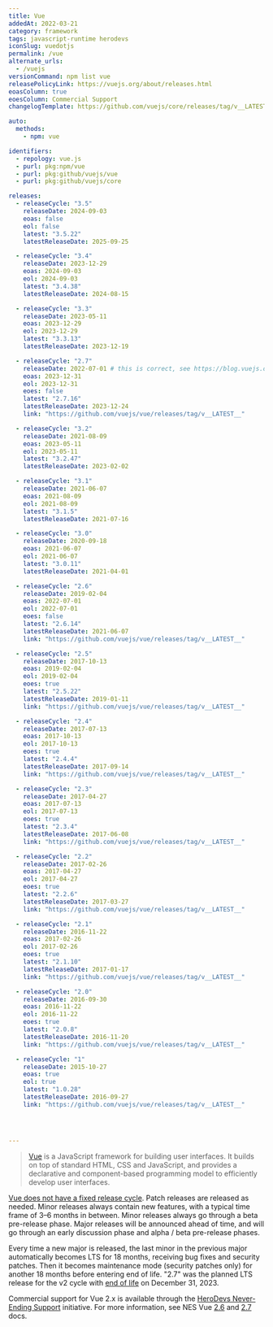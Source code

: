 ```yaml
---
title: Vue
addedAt: 2022-03-21
category: framework
tags: javascript-runtime herodevs
iconSlug: vuedotjs
permalink: /vue
alternate_urls:
  - /vuejs
versionCommand: npm list vue
releasePolicyLink: https://vuejs.org/about/releases.html
eoasColumn: true
eoesColumn: Commercial Support
changelogTemplate: https://github.com/vuejs/core/releases/tag/v__LATEST__

auto:
  methods:
    - npm: vue

identifiers:
  - repology: vue.js
  - purl: pkg:npm/vue
  - purl: pkg:github/vuejs/vue
  - purl: pkg:github/vuejs/core

releases:
  - releaseCycle: "3.5"
    releaseDate: 2024-09-03
    eoas: false
    eol: false
    latest: "3.5.22"
    latestReleaseDate: 2025-09-25

  - releaseCycle: "3.4"
    releaseDate: 2023-12-29
    eoas: 2024-09-03
    eol: 2024-09-03
    latest: "3.4.38"
    latestReleaseDate: 2024-08-15

  - releaseCycle: "3.3"
    releaseDate: 2023-05-11
    eoas: 2023-12-29
    eol: 2023-12-29
    latest: "3.3.13"
    latestReleaseDate: 2023-12-19

  - releaseCycle: "2.7"
    releaseDate: 2022-07-01 # this is correct, see https://blog.vuejs.org/posts/vue-2-7-naruto
    eoas: 2023-12-31
    eol: 2023-12-31
    eoes: false
    latest: "2.7.16"
    latestReleaseDate: 2023-12-24
    link: "https://github.com/vuejs/vue/releases/tag/v__LATEST__"

  - releaseCycle: "3.2"
    releaseDate: 2021-08-09
    eoas: 2023-05-11
    eol: 2023-05-11
    latest: "3.2.47"
    latestReleaseDate: 2023-02-02

  - releaseCycle: "3.1"
    releaseDate: 2021-06-07
    eoas: 2021-08-09
    eol: 2021-08-09
    latest: "3.1.5"
    latestReleaseDate: 2021-07-16

  - releaseCycle: "3.0"
    releaseDate: 2020-09-18
    eoas: 2021-06-07
    eol: 2021-06-07
    latest: "3.0.11"
    latestReleaseDate: 2021-04-01

  - releaseCycle: "2.6"
    releaseDate: 2019-02-04
    eoas: 2022-07-01
    eol: 2022-07-01
    eoes: false
    latest: "2.6.14"
    latestReleaseDate: 2021-06-07
    link: "https://github.com/vuejs/vue/releases/tag/v__LATEST__"

  - releaseCycle: "2.5"
    releaseDate: 2017-10-13
    eoas: 2019-02-04
    eol: 2019-02-04
    eoes: true
    latest: "2.5.22"
    latestReleaseDate: 2019-01-11
    link: "https://github.com/vuejs/vue/releases/tag/v__LATEST__"

  - releaseCycle: "2.4"
    releaseDate: 2017-07-13
    eoas: 2017-10-13
    eol: 2017-10-13
    eoes: true
    latest: "2.4.4"
    latestReleaseDate: 2017-09-14
    link: "https://github.com/vuejs/vue/releases/tag/v__LATEST__"

  - releaseCycle: "2.3"
    releaseDate: 2017-04-27
    eoas: 2017-07-13
    eol: 2017-07-13
    eoes: true
    latest: "2.3.4"
    latestReleaseDate: 2017-06-08
    link: "https://github.com/vuejs/vue/releases/tag/v__LATEST__"

  - releaseCycle: "2.2"
    releaseDate: 2017-02-26
    eoas: 2017-04-27
    eol: 2017-04-27
    eoes: true
    latest: "2.2.6"
    latestReleaseDate: 2017-03-27
    link: "https://github.com/vuejs/vue/releases/tag/v__LATEST__"

  - releaseCycle: "2.1"
    releaseDate: 2016-11-22
    eoas: 2017-02-26
    eol: 2017-02-26
    eoes: true
    latest: "2.1.10"
    latestReleaseDate: 2017-01-17
    link: "https://github.com/vuejs/vue/releases/tag/v__LATEST__"

  - releaseCycle: "2.0"
    releaseDate: 2016-09-30
    eoas: 2016-11-22
    eol: 2016-11-22
    eoes: true
    latest: "2.0.8"
    latestReleaseDate: 2016-11-20
    link: "https://github.com/vuejs/vue/releases/tag/v__LATEST__"

  - releaseCycle: "1"
    releaseDate: 2015-10-27
    eoas: true
    eol: true
    latest: "1.0.28"
    latestReleaseDate: 2016-09-27
    link: "https://github.com/vuejs/vue/releases/tag/v__LATEST__"




---
```


> [Vue](https://vuejs.org/) is a JavaScript framework for building user interfaces. It builds on top
> of standard HTML, CSS and JavaScript, and provides a declarative and component-based programming
> model to efficiently develop user interfaces.

[Vue does not have a fixed release cycle](https://vuejs.org/about/releases.html). Patch releases are
released as needed. Minor releases always contain new features, with a typical time frame of 3–6
months in between. Minor releases always go through a beta pre-release phase. Major releases will be
announced ahead of time, and will go through an early discussion phase and alpha / beta pre-release
phases.

Every time a new major is released, the last minor in the previous major automatically becomes LTS
for 18 months, receiving bug fixes and security patches. Then it becomes maintenance mode (security
patches only) for another 18 months before entering end of life. "2.7" was the planned LTS release
for the v2 cycle with [end of life](https://v2.vuejs.org/lts/) on December 31, 2023.

Commercial support for Vue 2.x is available through the [HeroDevs Never-Ending Support](https://www.herodevs.com/support/nes-vue)
initiative. For more information, see NES Vue [2.6](https://support.herodevs.com/hc/en-us/articles/21257913328909-Vue-2-6-NES) and
[2.7](https://support.herodevs.com/hc/en-us/articles/21257927146381-Vue-2-7-NES) docs.
